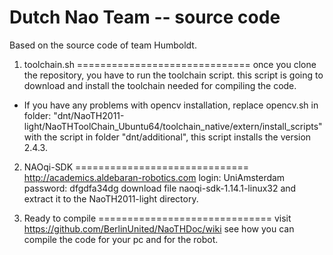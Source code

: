 Dutch Nao Team -- source code
==============================
Based on the source code of team Humboldt.


1. toolchain.sh
==============================
once you clone the repository, you have to run the toolchain script.
this script is going to download and install the toolchain needed for 
compiling the code. 

* If you have any problems with opencv installation, replace opencv.sh in folder:
"dnt/NaoTH2011-light/NaoTHToolChain_Ubuntu64/toolchain_native/extern/install_scripts"
with the script in folder "dnt/additional", this script installs the version 2.4.3.

2. NAOqi-SDK
==============================
http://academics.aldebaran-robotics.com
login: UniAmsterdam
password: dfgdfa34dg
download file naoqi-sdk-1.14.1-linux32
and extract it to the NaoTH2011-light directory.

3. Ready to compile
==============================
visit https://github.com/BerlinUnited/NaoTHDoc/wiki
see how you can compile the code for your pc and for the
robot. 